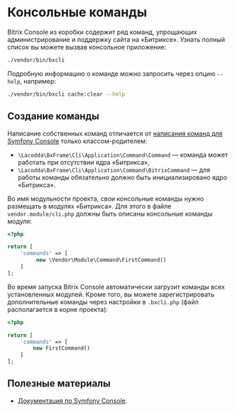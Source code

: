 # Консольные команды

Bitrix Console из коробки содержит ряд команд, упрощающих администрирование и поддержку сайта на «Битриксе». Узнать 
полный список вы можете вызвав консольное приложение:

```bash
./vendor/bin/bxcli
```

Подробную информацию о команде можно запросить через опцию `--help`, например:
 
```bash
./vendor/bin/bxcli cache:clear --help
```

## Создание команды

Написание собственных команд отличается от 
[написания команд для Symfony Console](http://symfony.com/doc/current/components/console/introduction.html) только 
классом-родителем:

* `\Lacodda\BxFrame\Cli\Application\Command\Command` — команда может работать при отсутствии ядра «Битрикса»,
* `\Lacodda\BxFrame\Cli\Application\Command\BitrixCommand` — для работы команды обязательно должно быть 
инициализировано ядро «Битрикса».

Во имя модульности проекта, свои консольные команды нужно размещать в модулях «Битрикса». Для этого в файле 
`vendor.module/cli.php` должны быть описаны консольные команды модуля:

```php
<?php

return [
    'commands' => [
         new \Vendor\Module\Command\FirstCommand()
    ]
];
```

Во время запуска Bitrix Console автоматически загрузит команды всех установленных модулей. Кроме того, вы можете 
зарегистрировать дополнительные команды через настройки в `.bxcli.php` (файл располагается в корне проекта):

```php
<?php

return [ 
    'commands' => [ 
        new FirstCommand()
    ] 
];
```

## Полезные материалы

* [Документация по Symfony Console](http://symfony.com/doc/current/components/console/introduction.html).